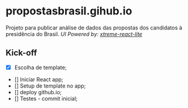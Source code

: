 # propostasbrasil.gihub.io
Projeto para publicar análise de dados das propostas dos candidatos à presidência do Brasil.
_UI Powered by: [xtreme-react-lite](https://github.com/wrappixel/xtreme-react-lite)_

## Kick-off
- [x] Escolha de template;
- [] Iniciar React app;
- [] Setup de template no app;
- [] deploy github.io;
- [] Testes - commit inicial;
